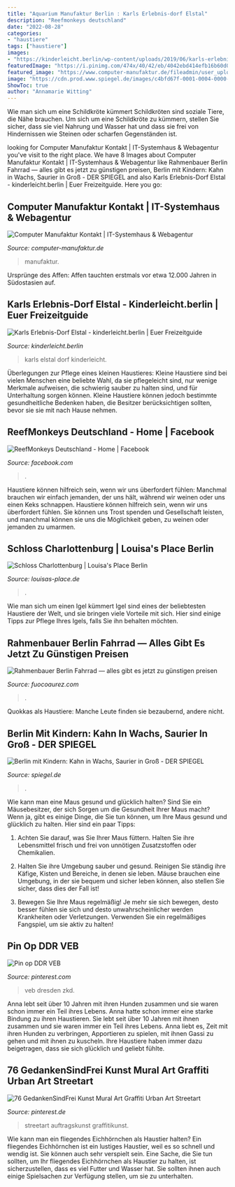 ```yaml
---
title: "Aquarium Manufaktur Berlin : Karls Erlebnis-dorf Elstal"
description: "Reefmonkeys deutschland"
date: "2022-08-28"
categories:
- "haustiere"
tags: ["haustiere"]
images:
- "https://kinderleicht.berlin/wp-content/uploads/2019/06/karls-erlebnis-dorf-elstal-planschen.png"
featuredImage: "https://i.pinimg.com/474x/40/42/eb/4042ebd414efb16b60d0cdbfc0ba84cd.jpg"
featured_image: "https://www.computer-manufaktur.de/fileadmin/user_upload/computer-manufaktur-konferenzraum.jpg"
image: "https://cdn.prod.www.spiegel.de/images/c4bfd67f-0001-0004-0000-000000081104_w640_r0.6648936170212766_fpx50_fpy33.25.jpg"
ShowToc: true
author: "Annamarie Witting"
---
```



Wie man sich um eine Schildkröte kümmert
Schildkröten sind soziale Tiere, die Nähe brauchen. Um sich um eine Schildkröte zu kümmern, stellen Sie sicher, dass sie viel Nahrung und Wasser hat und dass sie frei von Hindernissen wie Steinen oder scharfen Gegenständen ist.

	

		
looking for Computer Manufaktur Kontakt | IT-Systemhaus &amp; Webagentur you've visit to the right place. We have 8 Images about Computer Manufaktur Kontakt | IT-Systemhaus &amp; Webagentur like Rahmenbauer Berlin Fahrrad — alles gibt es jetzt zu günstigen preisen, Berlin mit Kindern: Kahn in Wachs, Saurier in Groß - DER SPIEGEL and also Karls Erlebnis-Dorf Elstal - kinderleicht.berlin | Euer Freizeitguide. Here you go:
		
    
## Computer Manufaktur Kontakt | IT-Systemhaus &amp; Webagentur

<img loading=lazy src="https://www.computer-manufaktur.de/fileadmin/user_upload/computer-manufaktur-konferenzraum.jpg" onerror="this.onerror=null;this.src='https://tse3.mm.bing.net/th?id=OIP.fkBSM8kXI-PTKCQCKgdu5gHaDk&amp;pid=15.1';" alt="Computer Manufaktur Kontakt | IT-Systemhaus &amp; Webagentur">

_Source: computer-manufaktur.de_

>manufaktur. 

	

Ursprünge des Affen: Affen tauchten erstmals vor etwa 12.000 Jahren in Südostasien auf.

    
## Karls Erlebnis-Dorf Elstal - Kinderleicht.berlin | Euer Freizeitguide

<img loading=lazy src="https://kinderleicht.berlin/wp-content/uploads/2019/06/karls-erlebnis-dorf-elstal-planschen.png" onerror="this.onerror=null;this.src='https://tse4.mm.bing.net/th?id=OIP.Qf7ty1nhCkvXsb5BQm5AKgHaEK&amp;pid=15.1';" alt="Karls Erlebnis-Dorf Elstal - kinderleicht.berlin | Euer Freizeitguide">

_Source: kinderleicht.berlin_

>karls elstal dorf kinderleicht. 

	

Überlegungen zur Pflege eines kleinen Haustieres:
Kleine Haustiere sind bei vielen Menschen eine beliebte Wahl, da sie pflegeleicht sind, nur wenige Merkmale aufweisen, die schwierig sauber zu halten sind, und für Unterhaltung sorgen können. Kleine Haustiere können jedoch bestimmte gesundheitliche Bedenken haben, die Besitzer berücksichtigen sollten, bevor sie sie mit nach Hause nehmen.

    
## ReefMonkeys Deutschland - Home | Facebook

<img loading=lazy src="https://lookaside.fbsbx.com/lookaside/crawler/media/?media_id=377898060336792" onerror="this.onerror=null;this.src='https://tse2.mm.bing.net/th?id=OIP._Cgep5R9yhLdCnkx8s2f5gHaHa&amp;pid=15.1';" alt="ReefMonkeys Deutschland - Home | Facebook">

_Source: facebook.com_

>. 

	

Haustiere können hilfreich sein, wenn wir uns überfordert fühlen: Manchmal brauchen wir einfach jemanden, der uns hält, während wir weinen oder uns einen Keks schnappen.
Haustiere können hilfreich sein, wenn wir uns überfordert fühlen. Sie können uns Trost spenden und Gesellschaft leisten, und manchmal können sie uns die Möglichkeit geben, zu weinen oder jemanden zu umarmen.

    
## Schloss Charlottenburg | Louisa&#039;s Place Berlin

<img loading=lazy src="https://www.louisas-place.de/wp-content/uploads/2020/11/NKM_1567_©KPM_fuer-Kunst-mit-der-Familie-erleben-1568x1043.jpg" onerror="this.onerror=null;this.src='https://tse2.mm.bing.net/th?id=OIP.saFk1_g-QDZUBYOGUiCgpAHaE7&amp;pid=15.1';" alt="Schloss Charlottenburg | Louisa&#039;s Place Berlin">

_Source: louisas-place.de_

>. 

	

Wie man sich um einen Igel kümmert
Igel sind eines der beliebtesten Haustiere der Welt, und sie bringen viele Vorteile mit sich. Hier sind einige Tipps zur Pflege Ihres Igels, falls Sie ihn behalten möchten.

    
## Rahmenbauer Berlin Fahrrad — Alles Gibt Es Jetzt Zu Günstigen Preisen

<img loading=lazy src="https://fuocoaurez.com/mig/1wtzQalVBDjJlO-75Tz0cQHaE8.jpg" onerror="this.onerror=null;this.src='https://tse3.mm.bing.net/th?id=OIP.8cct04Rx0yP3NV6teZr0uQAAAA&amp;pid=15.1';" alt="Rahmenbauer Berlin Fahrrad — alles gibt es jetzt zu günstigen preisen">

_Source: fuocoaurez.com_

>. 

	

Quokkas als Haustiere: Manche Leute finden sie bezaubernd, andere nicht.

    
## Berlin Mit Kindern: Kahn In Wachs, Saurier In Groß - DER SPIEGEL

<img loading=lazy src="https://cdn.prod.www.spiegel.de/images/c4bfd67f-0001-0004-0000-000000081104_w640_r0.6648936170212766_fpx50_fpy33.25.jpg" onerror="this.onerror=null;this.src='https://tse2.mm.bing.net/th?id=OIP.Rnf4_YK2rNsLOinLtYW9LwHaLJ&amp;pid=15.1';" alt="Berlin mit Kindern: Kahn in Wachs, Saurier in Groß - DER SPIEGEL">

_Source: spiegel.de_

>. 

	

Wie kann man eine Maus gesund und glücklich halten?
Sind Sie ein Mäusebesitzer, der sich Sorgen um die Gesundheit Ihrer Maus macht? Wenn ja, gibt es einige Dinge, die Sie tun können, um Ihre Maus gesund und glücklich zu halten. Hier sind ein paar Tipps:
1. Achten Sie darauf, was Sie Ihrer Maus füttern. Halten Sie ihre Lebensmittel frisch und frei von unnötigen Zusatzstoffen oder Chemikalien.

2. Halten Sie ihre Umgebung sauber und gesund. Reinigen Sie ständig ihre Käfige, Kisten und Bereiche, in denen sie leben. Mäuse brauchen eine Umgebung, in der sie bequem und sicher leben können, also stellen Sie sicher, dass dies der Fall ist!

3. Bewegen Sie Ihre Maus regelmäßig! Je mehr sie sich bewegen, desto besser fühlen sie sich und desto unwahrscheinlicher werden Krankheiten oder Verletzungen. Verwenden Sie ein regelmäßiges Fangspiel, um sie aktiv zu halten!

    
## Pin Op DDR VEB

<img loading=lazy src="https://i.pinimg.com/236x/2c/c3/d9/2cc3d9f760662be0bffaaf9a980cc162--nord-dresden.jpg?nii=t" onerror="this.onerror=null;this.src='https://tse4.mm.bing.net/th?id=OIP.bY2ZmyH8jHEBJiJN0Up4fwAAAA&amp;pid=15.1';" alt="Pin op DDR VEB">

_Source: pinterest.com_

>veb dresden zkd. 

	

Anna lebt seit über 10 Jahren mit ihren Hunden zusammen und sie waren schon immer ein Teil ihres Lebens.
Anna hatte schon immer eine starke Bindung zu ihren Haustieren. Sie lebt seit über 10 Jahren mit ihnen zusammen und sie waren immer ein Teil ihres Lebens. Anna liebt es, Zeit mit ihren Hunden zu verbringen, Apportieren zu spielen, mit ihnen Gassi zu gehen und mit ihnen zu kuscheln. Ihre Haustiere haben immer dazu beigetragen, dass sie sich glücklich und geliebt fühlte.

    
## 76 GedankenSindFrei Kunst Mural Art Graffiti Urban Art Streetart

<img loading=lazy src="https://i.pinimg.com/474x/40/42/eb/4042ebd414efb16b60d0cdbfc0ba84cd.jpg" onerror="this.onerror=null;this.src='https://tse3.mm.bing.net/th?id=OIP.ioETGrXDvcO6htaBmrEwTAAAAA&amp;pid=15.1';" alt="76 GedankenSindFrei Kunst Mural Art Graffiti Urban Art Streetart">

_Source: pinterest.de_

>streetart auftragskunst graffitikunst. 

	

Wie kann man ein fliegendes Eichhörnchen als Haustier halten?
Ein fliegendes Eichhörnchen ist ein lustiges Haustier, weil es so schnell und wendig ist. Sie können auch sehr verspielt sein. Eine Sache, die Sie tun sollten, um Ihr fliegendes Eichhörnchen als Haustier zu halten, ist sicherzustellen, dass es viel Futter und Wasser hat. Sie sollten ihnen auch einige Spielsachen zur Verfügung stellen, um sie zu unterhalten.

